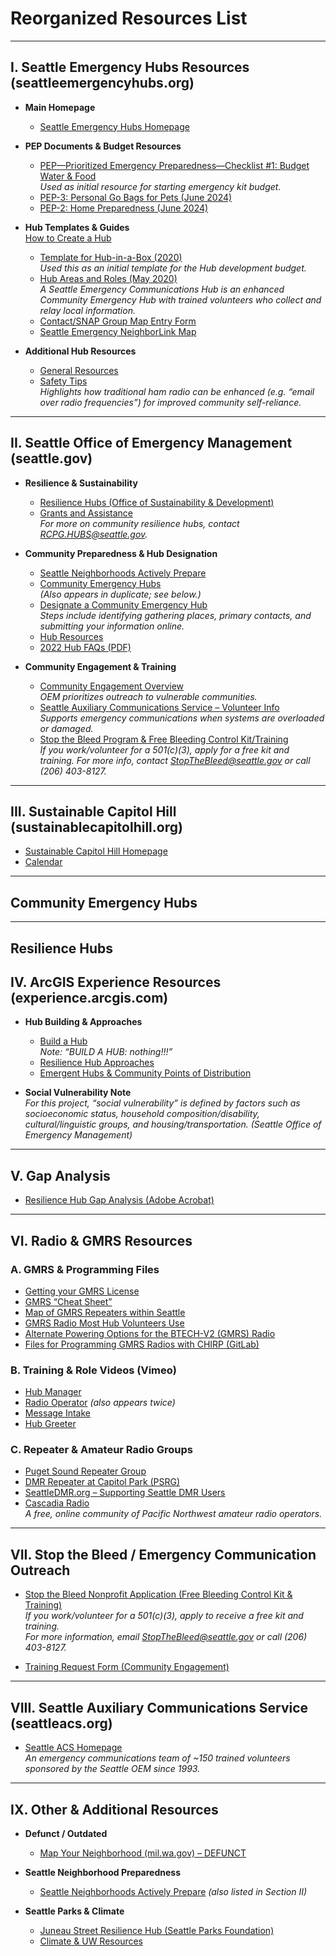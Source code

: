 # Reorganized Resources List

---

## I. Seattle Emergency Hubs Resources (seattleemergencyhubs.org)

- **Main Homepage**  
  - [Seattle Emergency Hubs Homepage](https://seattleemergencyhubs.org/)

- **PEP Documents & Budget Resources**  
  - [PEP—Prioritized Emergency Preparedness—Checklist #1: Budget Water & Food](https://seattleemergencyhubs.org/capitol-hill/wp-content/uploads/sites/8/2024/05/PEP-1%E2%80%94Budget-Water-Food_31May24.pdf)  
    *Used as initial resource for starting emergency kit budget.*
  - [PEP-3: Personal Go Bags for Pets (June 2024)](https://seattleemergencyhubs.org/capitol-hill/wp-content/uploads/sites/8/2024/06/PEP-3-Personal-Go-Bags-Pets_06Jun24.pdf)
  - [PEP-2: Home Preparedness (June 2024)](https://seattleemergencyhubs.org/capitol-hill/wp-content/uploads/sites/8/2024/06/PEP-2-Home_06Jun24.pdf)

- **Hub Templates & Guides**  
[How to Create a Hub](https://seattleemergencyhubs.org/resources/how-to-create-a-hub/)
  - [Template for Hub-in-a-Box (2020)](https://seattleemergencyhubs.org/wp-content/uploads/Hub-Supplies-Template-for-Hub-in-a-Box-2020.pdf)  
    *Used this as an initial template for the Hub development budget.*
  - [Hub Areas and Roles (May 2020)](https://seattleemergencyhubs.org/wp-content/uploads/Hub-Areas-and-Roles-May-2020.jpg)  
    *A Seattle Emergency Communications Hub is an enhanced Community Emergency Hub with trained volunteers who collect and relay local information.*
  - [Contact/SNAP Group Map Entry Form](https://seattleemergencyhubs.org/contact-us/snap-group-map-entry-form/)
  - [Seattle Emergency NeighborLink Map](https://seattleemergencyhubs.org/seattle-emergency-neighborlink-map/)

- **Additional Hub Resources**  
  - [General Resources](https://seattleemergencyhubs.org/resources/)
  - [Safety Tips](https://seattleemergencyhubs.org/resources/safety-tips/)  
    *Highlights how traditional ham radio can be enhanced (e.g. “email over radio frequencies”) for improved community self-reliance.*


---

## II. Seattle Office of Emergency Management  (seattle.gov)

- **Resilience & Sustainability**  
  - [Resilience Hubs (Office of Sustainability & Development)](https://www.seattle.gov/environment/climate-change/climate-justice/green-new-deal/resilience-hubs)
  - [Grants and Assistance](https://seattle.gov/emergency-management/grants-and-assistance)  
    *For more on community resilience hubs, contact RCPG.HUBS@seattle.gov.*
  
- **Community Preparedness & Hub Designation**  
  - [Seattle Neighborhoods Actively Prepare](https://seattle.gov/emergency-management/prepare/prepare-your-neighborhood/seattle-neighborhoods-actively-prepare)
  - [Community Emergency Hubs](https://seattle.gov/emergency-management/prepare/prepare-your-neighborhood/community-emergency-hubs)  
    *(Also appears in duplicate; see below.)*
  - [Designate a Community Emergency Hub](https://seattle.gov/emergency-management/prepare/prepare-your-neighborhood/community-emergency-hubs/designate-a-hub)  
    *Steps include identifying gathering places, primary contacts, and submitting your information online.*
  - [Hub Resources](https://seattle.gov/emergency-management/prepare/prepare-your-neighborhood/community-emergency-hubs/hub-resources)
  - [2022 Hub FAQs (PDF)](https://seattle.gov/documents/Departments/Emergency/Preparedness/2022%20Hub%20FAQs.pdf)

- **Community Engagement & Training**  
  - [Community Engagement Overview](https://www.seattle.gov/emergency-management/community-engagement)  
    *OEM prioritizes outreach to vulnerable communities.*
  - [Seattle Auxiliary Communications Service – Volunteer Info](https://www.seattle.gov/emergency-management/community-engagement/volunteer/seattle-auxiliary-communications-service)  
    *Supports emergency communications when systems are overloaded or damaged.*
  - [Stop the Bleed Program & Free Bleeding Control Kit/Training](https://seattle.gov/emergency-management/prepare/prepare-your-neighborhood/community-emergency-hubs)  
    *If you work/volunteer for a 501(c)(3), apply for a free kit and training. For more info, contact StopTheBleed@seattle.gov or call (206) 403-8127.*

---

## III. Sustainable Capitol Hill (sustainablecapitolhill.org)

- [Sustainable Capitol Hill Homepage](https://sustainablecapitolhill.org/)
- [Calendar](https://sustainablecapitolhill.org/calendar/)

---
## Community Emergency Hubs






---
## Resilience Hubs

## IV. ArcGIS Experience Resources (experience.arcgis.com)

- **Hub Building & Approaches**  
  - [Build a Hub](https://experience.arcgis.com/experience/f71d4e26a1854667aef12114e28de5b1/page/Build-a-Hub/?views=---Key-Takeaways---%2C-Key-Takeaways--%2CAbout%2CAbout-the-RCPG-Grant)  
    *Note: “BUILD A HUB: nothing!!!”*
  - [Resilience Hub Approaches](https://experience.arcgis.com/experience/f71d4e26a1854667aef12114e28de5b1/page/Resilience-Hub-Approaches/?views=---Key-Takeaways---%2C-Key-Takeaways--%2CAbout%2CAbout-the-RCPG-Grant)
  - [Emergent Hubs & Community Points of Distribution](https://experience.arcgis.com/experience/f71d4e26a1854667aef12114e28de5b1/page/Resilience-Hub-Approaches/?views=---Key-Takeaways---%2C-Key-Takeaways--%2CAbout%2CAbout-the-RCPG-Grant%2CEmergent-Hubs-%26-Community-Points-of-Distribution%2CLimitations-)

- **Social Vulnerability Note**  
  *For this project, “social vulnerability” is defined by factors such as socioeconomic status, household composition/disability, cultural/linguistic groups, and housing/transportation. (Seattle Office of Emergency Management)*

---

## V. Gap Analysis

- [Resilience Hub Gap Analysis (Adobe Acrobat)](https://acrobat.adobe.com/id/urn:aaid:sc:US:64ef65e4-a46d-4c14-a5af-064ccacdb65b)

---

## VI. Radio & GMRS Resources

### A. GMRS & Programming Files  
- [Getting your GMRS License](https://drive.google.com/file/d/1bKiIhY_gozrCEk27ouboaJ4L47bsfuqH/view?usp=sharing)
- [GMRS “Cheat Sheet”](https://drive.google.com/file/d/1nab3aXNFj8kirg8KdG_ZOBlZ1Jm6ZglA/view?usp=sharing)
- [Map of GMRS Repeaters within Seattle](https://drive.google.com/file/d/12lTo2SpSpG4Vs3mxvc6kqfVhP1G9Z6y6/view?usp=sharing)
- [GMRS Radio Most Hub Volunteers Use](https://drive.google.com/file/d/1iIITYHEskPiIe0OEdZ5YaJRK5BYNobaS/view?usp=sharing)
- [Alternate Powering Options for the BTECH-V2 (GMRS) Radio](https://drive.google.com/file/d/1aXjnBJV-NnIXS3xZMCRdKTABAXdmWOjW/view?usp=sharing)
- [Files for Programming GMRS Radios with CHIRP (GitLab)](https://gitlab.com/seattle-emergency-hubs/sech-resources/-/tree/main/Radio%20Programs)

### B. Training & Role Videos (Vimeo)  
- [Hub Manager](https://vimeo.com/41719651)
- [Radio Operator](https://vimeo.com/41719650) *(also appears twice)*
- [Message Intake](https://vimeo.com/41292973)
- [Hub Greeter](https://vimeo.com/41292974)

### C. Repeater & Amateur Radio Groups  
- [Puget Sound Repeater Group](https://web.psrg.org/)  
- [DMR Repeater at Capitol Park (PSRG)](https://web.psrg.org/dmr/)  
- [SeattleDMR.org – Supporting Seattle DMR Users](http://seattledmr.org/)
- [Cascadia Radio](https://www.cascadiaradio.org/)  
  *A free, online community of Pacific Northwest amateur radio operators.*

---

## VII. Stop the Bleed / Emergency Communication Outreach

- [Stop the Bleed Nonprofit Application (Free Bleeding Control Kit & Training)](https://forms.office.com/g/D9TtunS0Ep)  
  *If you work/volunteer for a 501(c)(3), apply to receive a free kit and training.*  
  *For more information, email [StopTheBleed@seattle.gov](mailto:StopTheBleed@seattle.gov) or call (206) 403-8127.*

- [Training Request Form (Community Engagement)](https://forms.office.com/Pages/ResponsePage.aspx?id=RR7meOtrCUCPmTWdi1T0G5tITZZnY7BGgDFcbedVnoVUQjFQQjk4Q09SQTRFN0YyUjFaOVRFNjU3Ri4u)

---

## VIII. Seattle Auxiliary Communications Service (seattleacs.org)

- [Seattle ACS Homepage](https://www.seattleacs.org/)  
  *An emergency communications team of ~150 trained volunteers sponsored by the Seattle OEM since 1993.*

---

## IX. Other & Additional Resources

- **Defunct / Outdated**  
  - [Map Your Neighborhood (mil.wa.gov) – DEFUNCT](https://mil.wa.gov/map-your-neighborhood)

- **Seattle Neighborhood Preparedness**  
  - [Seattle Neighborhoods Actively Prepare](https://seattle.gov/emergency-management/prepare/prepare-your-neighborhood/seattle-neighborhoods-actively-prepare) *(also listed in Section II)*

- **Seattle Parks & Climate**  
  - [Juneau Street Resilience Hub (Seattle Parks Foundation)](https://www.seattleparksfoundation.org/project/juneau-street-resilience-hub/)
  - [Climate & UW Resources](https://climate.uw.edu/)

